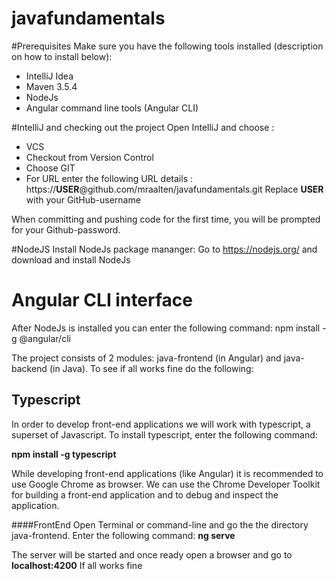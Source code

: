# javafundamentals

#Prerequisites
Make sure you have the following tools installed (description on how to install below):

- IntelliJ Idea
- Maven 3.5.4
- NodeJs
- Angular command line tools (Angular CLI)

#IntelliJ and checking out the project
Open IntelliJ and choose :
- VCS
- Checkout from Version Control
- Choose GIT
- For URL enter the following URL details : https://**USER**@github.com/mraalten/javafundamentals.git
  Replace **USER** with your GitHub-username
  
When committing and pushing code for the first time, you will be prompted for your Github-password.

#NodeJS
Install NodeJs package mananger:
Go to https://nodejs.org/ and download and install NodeJs

# Angular CLI interface
After NodeJs is installed you can enter the following command: npm install -g @angular/cli

The project consists of 2 modules: java-frontend (in Angular) and java-backend (in Java). To see if all works fine do the following:

## Typescript
In order to develop front-end applications we will work with typescript, a superset of Javascript.
To install typescript, enter the following command:

  **npm install -g typescript**

While developing front-end applications (like Angular) it is recommended to use Google Chrome as browser.
We can use the Chrome Developer Toolkit for building a front-end application and to debug and inspect
the application.

####FrontEnd
Open Terminal or command-line and go the the directory java-frontend.
Enter the following command: **ng serve**

The server will be started and once ready open a browser and go to **localhost:4200**
If all works fine 